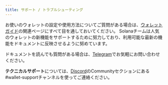 ```yaml
---
title: サポート / トラブルシューティング
---
```


お使いのウォレットの設定や使用方法についてご質問がある場合は、[ウォレットガイド](paper-wallet.md)の関連ページにすべて目を通しておいてください。 Solanaチームは人気のウォレットの新機能をサポートするために努力しており、利用可能な最新の機能をドキュメントに反映させるように努めています。

ドキュメントを読んでも質問がある場合は、[Telegram](https://t.me/solanaio)でお気軽にお問い合わせください。

**テクニカルサポート**については、[Discord](https://discordapp.com/invite/pquxPsq)のCommunityセクションにある#wallet-supportチャンネルを使ってご連絡ください。
